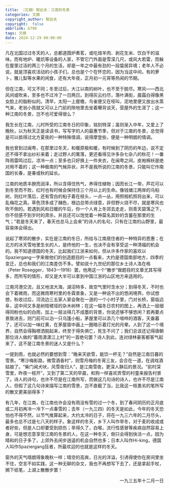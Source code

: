 ```yaml
---
title: （文摘）郁达夫：江南的冬景
categories: 文摘
copyright_author: 郁达夫
copyright:  false
abbrlink: b799
tags: 文摘
date: 2024-12-29 00:00:00
---
```



凡在北国过过冬天的人，总都道围炉煮茗，或吃煊羊肉、剥花生米、饮白干的滋味。而有地炉、暖炕等设备的人家，不管它门外面是雪深几尺，或风大若雷，而躲在屋里过活的两三个月的生活，却是一年之中最有劲的一段蛰居异境；老年人不必说，就是顶喜欢活动的小孩子们，总也是个个在怀恋的，因为当这中间，有的萝卜，雅儿梨等水果的闲食，还有大年夜，正月初一元宵等热闹的节期。

但在江南，可又不同；冬至过后，大江以南的树叶，也不至于脱尽。寒风——西北风间或吹来，至多也不过冷了一日两日。到得灰云扫尽，落叶满街，晨霜白得像黑女脸上的脂粉似的。清早，太阳一上屋檐，鸟雀便又在吱叫，泥地里便又放出水蒸气来，老翁小孩就又可以上门前的隙地里去坐着曝背谈天，营屋外的生涯了；这一种江南的冬景，岂不也可爱得很么？

我生长在江南，儿时所受的江南冬日的印象，铭刻特深；虽则渐入中年，又爱上了晚秋，以为秋天正是读读书，写写字的人的最惠节季，但对于江南的冬景，总觉得是可以抵得过北方夏夜的一种特殊情调，说得摩登些，便是一种明朗的情调。

我也曾到过闽粤，在那里过冬天，和暖原极和暖，有时候到了阴历的年边，说不定还不得不拿出纱衫来着；走过野人的篱落，更还看得见许多杂七杂八的秋花！一番阵雨雷鸣过后，凉冷一点；至多也只好换上一件夹衣，在闽粤之间，皮袍棉袄是绝对用不着的；这一种极南的气候异状，并不是我所说的江南的冬景，只能叫它作南国的长春，是春或秋的延长。

江南的地质丰腴而润泽，所以含得住热气，养得住植物；因而长江一带，芦花可以到冬至而不败，红时也有时候会保持住三个月以上的生命。像钱塘江两岸的乌桕树，则红叶落后，还有雪白的桕子着在枝头，一点—丛，用照相机照将出来，可以乱梅花之真。草色顶多成了赭色，根边总带点绿意，非但野火烧不尽，就是寒风也吹不倒的。若遇到风和日暖的午后，你一个人肯上冬郊去走走，则青天碧落之下，你不但感不到岁时的肃杀，并且还可以饱觉着一种莫名其妙的含蓄在那里的生气；“若是冬天来了，春天也总马上会来”的诗人的名句，只有在江南的山野里，最容易体会得出。

说起了寒郊的散步，实在是江南的冬日，所给与江南居住者的一种特异的恩惠；在北方的冰天雪地里生长的人，是终他的一生，也决不会有享受这一种清福的机会的。我不知道德国的冬天，比起我们江浙来如何，但从许多作家的喜欢以Spaziergang一字来做他们的创造题目的一点看来，大约是德国南部地方，四季的变迁，总也和我们的江南差仿不多。譬如说十九世纪的那位乡土诗人洛在格（Peter Rosegger，1843—1918）罢，他用这一个“散步”做题目的文章尤其写得多，而所写的情形，却又是大半可以拿到中国江浙的山区地方来适用的。

江南河港交流，且又地滨大海，湖沼特多，故空气里时含水分；到得冬天，不时也会下着微雨，而这微雨寒村里的冬霖景象，又是一种说不出的悠闲境界。你试想想，秋收过后，河流边三五家人家会聚在一道的一个小村子里，门对长桥，窗临远阜，这中间又多是树枝槎垭的杂木树林；在这一幅冬日农村的图上，再洒上一层细得同粉也似的白雨，加上一层淡得几不成墨的背景，你说还够不够悠闲？若再要点景致进去，则门前可以泊一只乌篷小船，茅屋里可以添几个喧哗的酒客，天垂暮了，还可以加一味红黄，在茅屋窗中画上一圈暗示着灯光的月晕。人到了这一个境界，自然会得胸襟洒脱起来，终至于得失俱亡，死生不问了；我们总该还记得唐朝那位诗人做的“暮雨潇潇江上村”的一首绝句罢？诗人到此，连对绿林豪客都客气起来了，这不是江南冬景的迷人又是什么？

一提到雨，也就必然的要想到雪：“晚来天欲雪，能饮一杯无？”自然是江南日暮的雪景。“寒沙梅影路，微雪酒香村”，则雪月梅的冬宵三友，会合在一道，在调戏酒姑娘了。“柴门闻犬吠，风雪夜归人”，是江南雪夜，更深人静后的景况。“前村深雪里，昨夜一枝开”，又到了第二天的早晨，和狗一样喜欢弄雪的村童来报告村景了。诗人的诗句，也许不尽是在江南所写，而做这几句诗的诗人，也许不尽是江南人，但假了这几句诗来描写江南的雪景，岂不直截了当，比我这一枝愚劣的笔所写的散文更美丽得多？

有几年，在江南，在江南也许会没有雨没有雪的过一个冬，到了春间阴历的正月底或二月初再冷一冷下一点春雪的；去年（一九三四）的冬天是如此，今年的冬天恐怕也不得不然，以节气推算起来，大约太冷的日子，将在一九三六年的二月尽头，最多也总不过是七八天的样子。象这样的冬天，乡下人叫作旱冬，对于麦的收成或者好些，但是人口却要受到损伤；旱得久了，白喉，流行性感冒等疾病自然容易上身，可是想恣意享受江南的冬景的人，在这一种冬天，倒只会得到快活一点，因为晴和的日子多了，上郊外去闲步逍遥的机会自然也多；日本人叫作Hi-king，德国人叫作Spaziergang狂者，所最欢迎的也就是这样的冬天。

窗外的天气晴朗得象晚秋一样；晴空的高爽，日光的洋溢，引诱得使你在房间里坐不住，空言不如实践，这一种无聊的杂文，我也不再想写下去了，还是拿起手杖，搁下纸笔，上湖上散散步罢！

<div style="text-align: right;">一九三五年十二月一日</div>